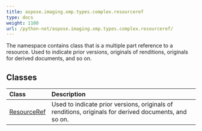 ```yaml
---
title: aspose.imaging.xmp.types.complex.resourceref
type: docs
weight: 1100
url: /python-net/aspose.imaging.xmp.types.complex.resourceref/
---
```



The namespace contains class that is a multiple part reference to a resource. Used to indicate prior versions, originals of renditions, originals for derived documents, and so on.

## **Classes**
|**Class**|**Description**|
| :- | :- |
|[ResourceRef](/imaging/python-net/aspose.imaging.xmp.types.complex.resourceref/resourceref/)|Used to indicate prior versions, originals of renditions, originals for derived documents, and so on.|
